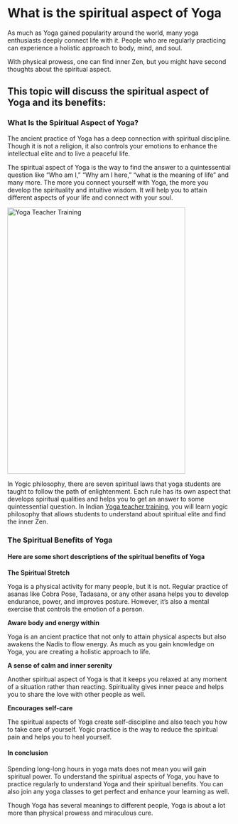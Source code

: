 <h1>What is the spiritual aspect of Yoga</h1>

As much as Yoga gained popularity around the world, many yoga enthusiasts deeply connect life with it. People who are regularly practicing can experience a holistic approach to body, mind, and soul. 

With physical prowess, one can find inner Zen, but you might have second thoughts about the spiritual aspect. 

<h2>This topic will discuss the spiritual aspect of Yoga and its benefits:</h2>

<h3>What Is the Spiritual Aspect of Yoga?</h3>

<p>The ancient practice of Yoga has a deep connection with spiritual discipline. Though it is not a religion, it also controls your emotions to enhance the intellectual elite and to live a peaceful life.</p>

<p>The spiritual aspect of Yoga is the way to find the answer to a quintessential question like “Who am I,” “Why am I here,” “what is the meaning of life” and many more. The more you connect yourself with Yoga, the more you develop the spirituality and intuitive wisdom. It will help you to attain different aspects of your life and connect with your soul.</p> 
<img src="https://cdn.pixabay.com/photo/2015/10/31/12/28/buddha-1015552_960_720.jpg" alt="Yoga Teacher Training" height="600" width="400">
<p>In Yogic philosophy, there are seven spiritual laws that yoga students are taught to follow the path of enlightenment. Each rule has its own aspect that develops spiritual qualities and helps you to get an answer to some quintessential question. 
In Indian <a href="https://rishikeshvinyasayogaschool.com/yoga-teacher-training-in-rishikesh/">Yoga teacher training</a>, you will learn yogic philosophy that allows students to understand about spiritual elite and find the inner Zen.</p>

<h3>The Spiritual Benefits of Yoga</h3>
	
<h4>Here are some short descriptions of the spiritual benefits of Yoga</h4>

<b>The Spiritual Stretch</b>

Yoga is a physical activity for many people, but it is not. Regular practice of asanas like Cobra Pose, Tadasana, or any other asana helps you to develop endurance, power, and improves posture. However, it’s also a mental exercise that controls the emotion of a person. 

<b>Aware body and energy within</b>

Yoga is an ancient practice that not only to attain physical aspects but also awakens the Nadis to flow energy. As much as you gain knowledge on Yoga, you are creating a holistic approach to life. 

<b>A sense of calm and inner serenity</b>

Another spiritual aspect of Yoga is that it keeps you relaxed at any moment of a situation rather than reacting. Spirituality gives inner peace and helps you to share the love with other people as well. 

<b>Encourages self-care</b>

The spiritual aspects of Yoga create self-discipline and also teach you how to take care of yourself. Yogic practice is the way to reduce the spiritual pain and helps you to heal yourself. 

<h4>In conclusion</h4> 

Spending long-long hours in yoga mats does not mean you will gain spiritual power. To understand the spiritual aspects of Yoga, you have to practice regularly to understand Yoga and their spiritual benefits. You can also join any yoga classes to get perfect and enhance your learning as well. 

Though Yoga has several meanings to different people, Yoga is about a lot more than physical prowess and miraculous cure. 
